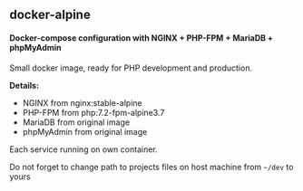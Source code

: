 ## docker-alpine

#### Docker-compose configuration with NGINX + PHP-FPM + MariaDB + phpMyAdmin

Small docker image, ready for PHP development and production.

**Details:**

- NGINX from nginx:stable-alpine
- PHP-FPM from php:7.2-fpm-alpine3.7
- MariaDB from original image
- phpMyAdmin from original image



Each service running on own container.

Do not forget to change path to projects files on host machine from `~/dev` to yours 
